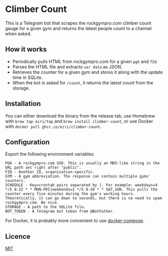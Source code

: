 # Climber Count

This is a Telegram bot that scrapes the rockgympro.com climber count gauge for a given gym and returns the latest people count to a channel when asked.

## How it works

- Periodically pulls HTML from rockgympro.com for a given `pgk` and `fId`.
- Parses the HTML file and extracts `var data` as JSON.
- Retrieves the counter for a given gym and stores it along with the update time in SQLite.
- When the bot is asked for `/count`, it returns the latest count from the storage.

## Installation

You can either download the binary from the release tab, use Homebrew with `brew tap eiri/tap` and `brew install climber-count`, or use Docker with `docker pull ghcr.io/eiri/climber-count`.

## Configuration

Export the following environment variables:

```
PGK - A rockgympro.com UID. This is usually an MD5-like string in the URL path set right after "public".
FID - Another ID, organization-specific.
GYM - A gym abbreviation. The response can contain multiple gyms' counters.
SCHEDULE - Key=crontab pairs separated by |. For example: weekdays=4 */5 8-22 * * MON-FRI|weekends=2 */5 8-20 * * SAT,SUN. This pulls the counter every five minutes during the gym's working hours. Theoretically, it can go down to seconds, but there is no need to spam rockgympro.com. Be nice.
STORAGE - A path to the SQLite file.
BOT_TOKEN - A Telegram bot token from @BotFather.
```

For Docker, it is probably more convenient to use [docker-compose](compose.yaml).

## Licence

[MIT](https://github.com/eiri/climber-count/blob/main/LICENSE)
